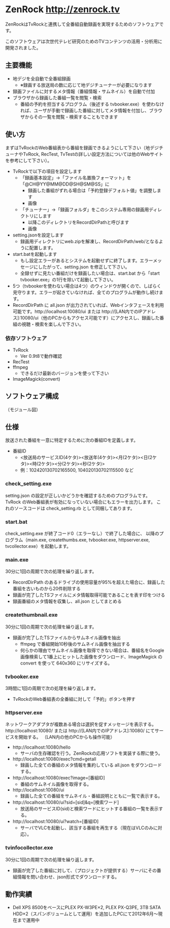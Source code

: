 # ZenRock http://zenrock.tv
ZenRockはTvRockと連携して全番組自動録画を実現するためのソフトウェアです。


このソフトウェアは次世代テレビ研究のためのTVコンテンツの活用・分析用に開発されました。

## 主要機能
* 地デジを全自動で全番組録画
	* ※録画する放送局の数に応じて地デジチューナーが必要になります
* 録画ファイルに対するメタ情報（番組情報・サムネイル）を自動で付加
* ブラウザから録画した番組一覧を閲覧・検索
	* 番組の予約を担当するプログラム（後述する tvbooker.exe）を使わなければ、ユーザが手動で録画した番組に対してメタ情報を付加し、ブラウザからその一覧を閲覧・検索することもできます

## 使い方
まずはTvRockのWeb番組表から番組を録画できるようにして下さい（地デジチューナやTvRock, RecTest, TvTestの詳しい設定方法については他のWebサイトを参考にして下さい）。


+ TvRockで以下の項目を設定します
	* 「録画基本設定」→「ファイル名置換フォーマット」を「@CH@YY@MM@DD@SH@SM@SS」に
		* 録画した番組がずれる場合は「予約登録デフォルト値」を調整します
		* 画像
	* 「チューナー」→「録画フォルダ」をこのシステム専用の録画用ディレクトリにします
		* 以降このディレクトリをRecordDirPathと呼びます
		* 画像
+ setting.jsonを設定します
  + 録画用ディレクトリにweb.zipを解凍し、RecordDirPath/web/となるように配置します。
+ start.batを起動します
	+ もし設定エラーがあるとシステムを起動せずに終了します。エラーメッセージにしたがって、setting.json を修正して下さい。
	+ 全録せずに見たい番組だけを録画したい場合は、start.bat から「start tvbooker.exe」の1行を除いて起動して下さい。
+ 5つ（tvbookerを使わない場合は4つ）のウィンドウが開くので、しばらく見守ります。エラーが起きていなければ、全てのプログラムが動作し続けます。
+ RecordDirPath に all.json が出力されていれば、Webインタフェースを利用可能です。http://localhost:10080/ui または http://[LAN内でのIPアドレス]:10080/ui（他のPCからもアクセス可能です）にアクセスし、録画した番組の視聴・検索を楽しんで下さい。


### 依存ソフトウェア
* TvRock
	* Ver 0.9t8で動作確認
* RecTest
* ffmpeg
  * できるだけ最新のバージョンを使って下さい
* ImageMagick(convert)

## ソフトウェア構成
（モジュール図）


## 仕様
放送された番組を一意に特定するために次の番組IDを定義します。
* 番組ID
	* <放送局のサービスID(4ケタ)><放送年(4ケタ)><月(2ケタ)><日(2ケタ)><時(2ケタ)><分(2ケタ)><秒(2ケタ)>
	* 例：102420130702165500, 104020130702115500 など

### check_setting.exe
setting.json の設定が正しいかどうかを確認するためのプログラムです。
TvRock のWeb番組表が有効になっていない場合にもエラーを出力します。
これのソースコードは check_setting.rb として同梱してあります。

### start.bat
check_setting.exe が終了コード0（エラーなし）で終了した場合に、
以降のプログラム（main.exe, createthumbs.exe, tvbooker.exe, httpserver.exe, tvcollector.exe）を起動します。

### main.exe
30分に1回の周期で次の処理を繰り返します。
* RecordDirPath のあるドライブの使用容量が95%を超えた場合に、録画した番組を古いものから20件削除する
* 録画が完了したTSファイルにメタ情報取得可能であることを表す印をつける
* 録画番組のメタ情報を収集し、all.json としてまとめる

### createthumbnail.exe
30分に1回の周期で次の処理を繰り返します。
* 録画が完了したTSファイルからサムネイル画像を抽出
	* ffmpeg で番組開始10秒後のサムネイル画像を抽出する
	* 何らかの理由でサムネイル画像を取得できない場合は、番組名をGoogle画像検索して1番上にヒットした画像をダウンロード、ImageMagick の convert を使って 640x360 にリサイズする。

### tvbooker.exe
3時間に1回の周期で次の処理を繰り返します。
* TvRockのWeb番組表の全番組に対して「予約」ボタンを押す

### httpserver.exe
ネットワークアダプタが複数ある場合は選択を促すメッセージを表示する。
http://localhost:10080/ または http://[LAN内でのIPアドレス]:10080/ にてサービスを開始する。
（LAN内の他のPCからも操作可能）

* http://localhost:10080/hello
	* サーバの生存確認を行う。ZenRockの応用ソフトを実装する際に使う。
* http://localhost:10080/exec?cmd=getall
	* 録画した全ての番組のメタ情報を集約している all.json をダウンロードする。
* http://localhost:10080/exec?image=[番組ID]
	* 番組のサムネイル画像を取得する。
* http://localhost:10080/ui
	* 録画した全ての番組をサムネイル・番組説明とともに一覧で表示する。
* http://localhost:10080/ui?sid=[sid]&q=[検索ワード]
	* 放送局のサービスID(sid)と検索ワードにヒットする番組の一覧を表示する。
* http://localhost:10080/ui?watch=[番組ID]
	* サーバでVLCを起動し、該当する番組を再生する（現在はVLCのみに対応）。


### tvinfocollector.exe
30分に1回の周期で次の処理を繰り返します。
* 録画が完了した番組に対して、（プロジェクトが提供する）サーバにその番組情報を問い合わせ、json形式でダウンロードする。


## 動作実績
* Dell XPS 8500をベースにPLEX PX-W3PE×2, PLEX PX-Q3PE, 3TB SATA HDD×2（スパンボリュームとして運用）を追加したPCにて2012年6月～現在まで運用中
